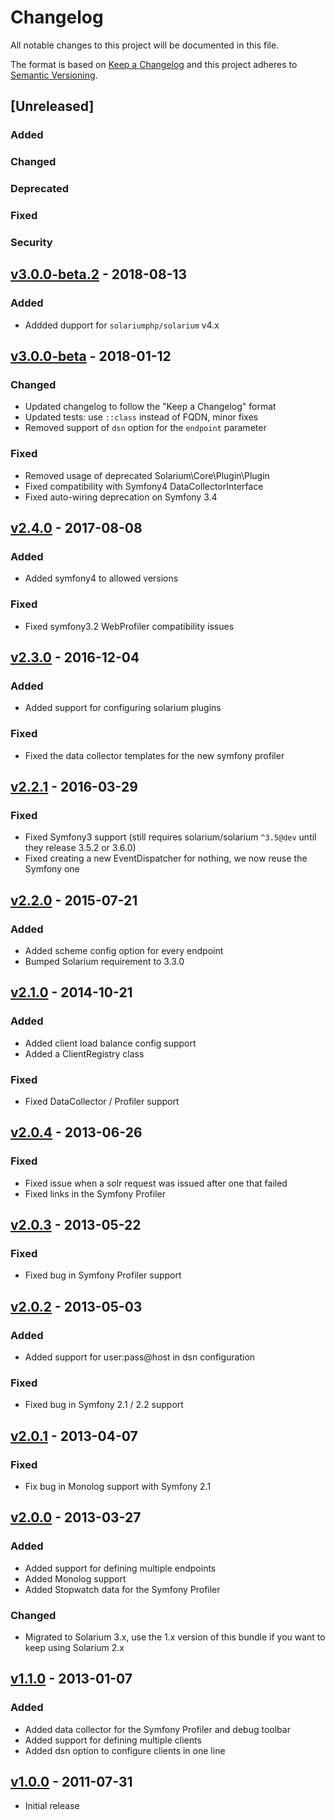 # Changelog
All notable changes to this project will be documented in this file.

The format is based on [Keep a Changelog](http://keepachangelog.com/en/1.0.0/)
and this project adheres to [Semantic Versioning](http://semver.org/spec/v2.0.0.html).

## [Unreleased]
### Added
### Changed
### Deprecated
### Fixed
### Security

## [v3.0.0-beta.2](https://github.com/nelmio/NelmioSolariumBundle/releases/tag/v3.0.0-beta.2) - 2018-08-13
### Added
 - Addded dupport for `solariumphp/solarium` v4.x

## [v3.0.0-beta](https://github.com/nelmio/NelmioSolariumBundle/releases/tag/v3.0.0-beta) - 2018-01-12
### Changed
 - Updated changelog to follow the "Keep a Changelog" format
 - Updated tests: use `::class` instead of FQDN, minor fixes
 - Removed support of `dsn` option for the `endpoint` parameter
### Fixed
 - Removed usage of deprecated Solarium\Core\Plugin\Plugin
 - Fixed compatibility with Symfony4 DataCollectorInterface
 - Fixed auto-wiring deprecation on Symfony 3.4

## [v2.4.0](https://github.com/nelmio/NelmioSolariumBundle/releases/tag/v2.4.0) - 2017-08-08
### Added
 - Added symfony4 to allowed versions
### Fixed
 - Fixed symfony3.2 WebProfiler compatibility issues

## [v2.3.0](https://github.com/nelmio/NelmioSolariumBundle/releases/tag/v2.3.0) - 2016-12-04
### Added
 - Added support for configuring solarium plugins
### Fixed
 - Fixed the data collector templates for the new symfony profiler

## [v2.2.1](https://github.com/nelmio/NelmioSolariumBundle/releases/tag/v2.2.1) - 2016-03-29
### Fixed
 - Fixed Symfony3 support (still requires solarium/solarium `^3.5@dev` until they release 3.5.2 or 3.6.0)
 - Fixed creating a new EventDispatcher for nothing, we now reuse the Symfony one

## [v2.2.0](https://github.com/nelmio/NelmioSolariumBundle/releases/tag/v2.2.0) - 2015-07-21
### Added
 - Added scheme config option for every endpoint
 - Bumped Solarium requirement to 3.3.0

## [v2.1.0](https://github.com/nelmio/NelmioSolariumBundle/releases/tag/v2.1.0) - 2014-10-21
### Added
 - Added client load balance config support
 - Added a ClientRegistry class
### Fixed
 - Fixed DataCollector / Profiler support

## [v2.0.4](https://github.com/nelmio/NelmioSolariumBundle/releases/tag/v2.0.4) - 2013-06-26
### Fixed
 - Fixed issue when a solr request was issued after one that failed
 - Fixed links in the Symfony Profiler

## [v2.0.3](https://github.com/nelmio/NelmioSolariumBundle/releases/tag/v2.0.3) - 2013-05-22
### Fixed
 - Fixed bug in Symfony Profiler support

## [v2.0.2](https://github.com/nelmio/NelmioSolariumBundle/releases/tag/v2.0.2) - 2013-05-03
### Added
 - Added support for user:pass@host in dsn configuration
### Fixed
 - Fixed bug in Symfony 2.1 / 2.2 support

## [v2.0.1](https://github.com/nelmio/NelmioSolariumBundle/releases/tag/v2.0.1) - 2013-04-07
### Fixed
 - Fix bug in Monolog support with Symfony 2.1

## [v2.0.0](https://github.com/nelmio/NelmioSolariumBundle/releases/tag/v2.0.0) - 2013-03-27
### Added
 - Added support for defining multiple endpoints
 - Added Monolog support
 - Added Stopwatch data for the Symfony Profiler
### Changed
 - Migrated to Solarium 3.x, use the 1.x version of this bundle if you want to keep using Solarium 2.x

## [v1.1.0](https://github.com/nelmio/NelmioSolariumBundle/releases/tag/v1.1.0) - 2013-01-07
### Added
 - Added data collector for the Symfony Profiler and debug toolbar
 - Added support for defining multiple clients
 - Added dsn option to configure clients in one line

## [v1.0.0](https://github.com/nelmio/NelmioSolariumBundle/releases/tag/v1.0.0) - 2011-07-31
 - Initial release
